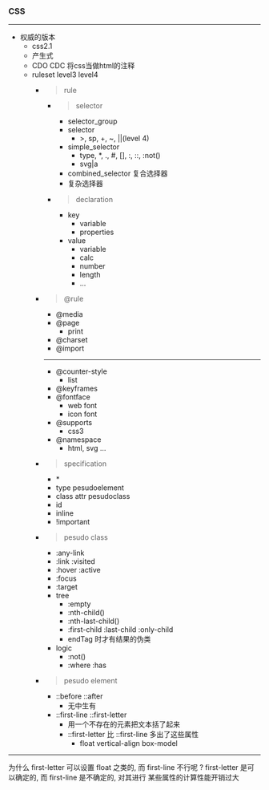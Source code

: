 ### CSS
---
-	权威的版本 
	-	css2.1
	-	产生式	
	-	CDO CDC 将css当做html的注释
	-	ruleset level3 level4
		-	> rule
			-	> selector
				-	selector_group
				-	selector
					-	\>, sp, +, ~, ||(level 4)
				-	simple_selector
					-	type, *, \., #, [], :, ::, :not()
					-	svg|a
				-	combined_selector 复合选择器
				-	复杂选择器
			-	> declaration
				-	key
					-	variable
					-	properties
				-	value
					-	variable
					-	calc
					-	number
					-	length
					-	...
		-	> @rule
			-	@media
			-	@page
				-	print
			-	@charset
			-	@import
			---
			-	@counter-style
				-	list
			-	@keyframes
			-	@fontface
				-	web font
				-	icon font
			-	@supports
				-	css3
			-	@namespace
				-	html, svg ...
		-	> specification
			-	\*
			-	type pesudoelement
			-	class attr pesudoclass
			-	id
			-	inline
			-	!important
		-	> pesudo class
			-	:any-link
			-	:link :visited
			-	:hover :active
			-	:focus
			-	:target
			-	tree
				-	:empty
				-	:nth-child()
				-	:nth-last-child()
				-	:first-child :last-child :only-child
				-	endTag 时才有结果的伪类
			-	logic
				-	:not()
				-	:where :has
		-	> pesudo element
			-	::before ::after
				-	无中生有
			-	::first-line ::first-letter
				-	用一个不存在的元素把文本括了起来
				-	::first-letter 比 ::first-line 多出了这些属性
					-	float vertical-align box-model
---
为什么 first-letter 可以设置 float 之类的, 而 first-line 不行呢 ?
first-letter 是可以确定的, 而 first-line 是不确定的, 对其进行 某些属性的计算性能开销过大